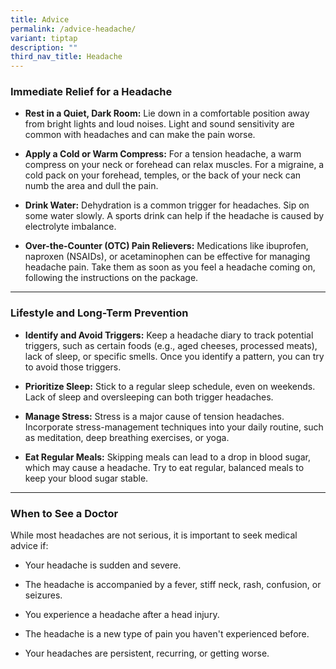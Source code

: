 ```yaml
---
title: Advice
permalink: /advice-headache/
variant: tiptap
description: ""
third_nav_title: Headache
---
```

<h3>Immediate Relief for a Headache</h3>
<p></p>
<ul>
<li>
<p><strong>Rest in a Quiet, Dark Room:</strong> Lie down in a comfortable
position away from bright lights and loud noises. Light and sound sensitivity
are common with headaches and can make the pain worse.</p>
<p></p>
</li>
<li>
<p><strong>Apply a Cold or Warm Compress:</strong> For a tension headache,
a warm compress on your neck or forehead can relax muscles. For a migraine,
a cold pack on your forehead, temples, or the back of your neck can numb
the area and dull the pain.</p>
<p></p>
</li>
<li>
<p><strong>Drink Water:</strong> Dehydration is a common trigger for headaches.
Sip on some water slowly. A sports drink can help if the headache is caused
by electrolyte imbalance.</p>
<p></p>
</li>
<li>
<p><strong>Over-the-Counter (OTC) Pain Relievers:</strong> Medications like
ibuprofen, naproxen (NSAIDs), or acetaminophen can be effective for managing
headache pain. Take them as soon as you feel a headache coming on, following
the instructions on the package.</p>
<p></p>
</li>
</ul>
<hr>
<p></p>
<h3>Lifestyle and Long-Term Prevention</h3>
<p></p>
<ul>
<li>
<p><strong>Identify and Avoid Triggers:</strong> Keep a headache diary to
track potential triggers, such as certain foods (e.g., aged cheeses, processed
meats), lack of sleep, or specific smells. Once you identify a pattern,
you can try to avoid those triggers.</p>
<p></p>
</li>
<li>
<p><strong>Prioritize Sleep:</strong> Stick to a regular sleep schedule, even
on weekends. Lack of sleep and oversleeping can both trigger headaches.</p>
<p></p>
</li>
<li>
<p><strong>Manage Stress:</strong> Stress is a major cause of tension headaches.
Incorporate stress-management techniques into your daily routine, such
as meditation, deep breathing exercises, or yoga.</p>
<p></p>
</li>
<li>
<p><strong>Eat Regular Meals:</strong> Skipping meals can lead to a drop in
blood sugar, which may cause a headache. Try to eat regular, balanced meals
to keep your blood sugar stable.</p>
</li>
</ul>
<hr>
<p></p>
<h3>When to See a Doctor</h3>
<p></p>
<p>While most headaches are not serious, it is important to seek medical
advice if:</p>
<ul>
<li>
<p>Your headache is sudden and severe.</p>
</li>
<li>
<p>The headache is accompanied by a fever, stiff neck, rash, confusion, or
seizures.</p>
</li>
<li>
<p>You experience a headache after a head injury.</p>
</li>
<li>
<p>The headache is a new type of pain you haven't experienced before.</p>
</li>
<li>
<p>Your headaches are persistent, recurring, or getting worse.</p>
</li>
</ul>
<p></p>